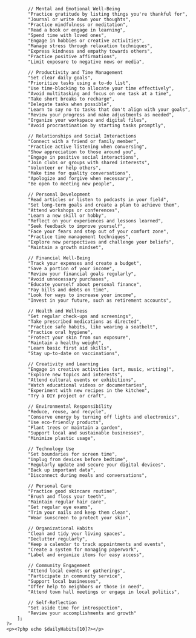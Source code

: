 <!DOCTYPE html>
<html>

<head>
    <title>
        Hey there! here's how you can get better today!
    </title>
</head>

<body>
    <?php
        $dailyHabits = [
            // Physical Health
            "Exercise or engage in physical activity",
            "Eat a balanced and nutritious diet",
            "Drink plenty of water",
            "Get enough sleep",
            "Practice good hygiene",
            "Stretch or do yoga to improve flexibility",
            "Take the stairs instead of the elevator",
            "Maintain proper posture",
            "Stand up and move around regularly, especially if you have a sedentary job",
            "Practice deep breathing or meditation for stress relief",
        
            // Mental and Emotional Well-Being
            "Practice gratitude by listing things you're thankful for",
            "Journal or write down your thoughts",
            "Practice mindfulness or meditation",
            "Read a book or engage in learning",
            "Spend time with loved ones",
            "Engage in hobbies or creative activities",
            "Manage stress through relaxation techniques",
            "Express kindness and empathy towards others",
            "Practice positive affirmations",
            "Limit exposure to negative news or media",
        
            // Productivity and Time Management
            "Set clear daily goals",
            "Prioritize tasks using a to-do list",
            "Use time-blocking to allocate your time effectively",
            "Avoid multitasking and focus on one task at a time",
            "Take short breaks to recharge",
            "Delegate tasks when possible",
            "Learn to say no to tasks that don't align with your goals",
            "Review your progress and make adjustments as needed",
            "Organize your workspace and digital files",
            "Avoid procrastination by starting tasks promptly",
        
            // Relationships and Social Interactions
            "Connect with a friend or family member",
            "Practice active listening when conversing",
            "Show appreciation to those around you",
            "Engage in positive social interactions",
            "Join clubs or groups with shared interests",
            "Volunteer or help others",
            "Make time for quality conversations",
            "Apologize and forgive when necessary",
            "Be open to meeting new people",
        
            // Personal Development
            "Read articles or listen to podcasts in your field",
            "Set long-term goals and create a plan to achieve them",
            "Attend workshops or conferences",
            "Learn a new skill or hobby",
            "Reflect on your experiences and lessons learned",
            "Seek feedback to improve yourself",
            "Face your fears and step out of your comfort zone",
            "Practice time management techniques",
            "Explore new perspectives and challenge your beliefs",
            "Maintain a growth mindset",
        
            // Financial Well-Being
            "Track your expenses and create a budget",
            "Save a portion of your income",
            "Review your financial goals regularly",
            "Avoid unnecessary purchases",
            "Educate yourself about personal finance",
            "Pay bills and debts on time",
            "Look for ways to increase your income",
            "Invest in your future, such as retirement accounts",
        
            // Health and Wellness
            "Get regular check-ups and screenings",
            "Take prescribed medications as directed",
            "Practice safe habits, like wearing a seatbelt",
            "Practice oral hygiene",
            "Protect your skin from sun exposure",
            "Maintain a healthy weight",
            "Learn basic first aid skills",
            "Stay up-to-date on vaccinations",
        
            // Creativity and Learning
            "Engage in creative activities (art, music, writing)",
            "Explore new topics and interests",
            "Attend cultural events or exhibitions",
            "Watch educational videos or documentaries",
            "Experiment with new recipes in the kitchen",
            "Try a DIY project or craft",
        
            // Environmental Responsibility
            "Reduce, reuse, and recycle",
            "Conserve energy by turning off lights and electronics",
            "Use eco-friendly products",
            "Plant trees or maintain a garden",
            "Support local and sustainable businesses",
            "Minimize plastic usage",
        
            // Technology Use
            "Set boundaries for screen time",
            "Unplug from devices before bedtime",
            "Regularly update and secure your digital devices",
            "Back up important data",
            "Disconnect during meals and conversations",
        
            // Personal Care
            "Practice good skincare routine",
            "Brush and floss your teeth",
            "Maintain regular hair care",
            "Get regular eye exams",
            "Trim your nails and keep them clean",
            "Wear sunscreen to protect your skin",
        
            // Organizational Habits
            "Clean and tidy your living spaces",
            "Declutter regularly",
            "Keep a calendar to track appointments and events",
            "Create a system for managing paperwork",
            "Label and organize items for easy access",
        
            // Community Engagement
            "Attend local events or gatherings",
            "Participate in community service",
            "Support local businesses",
            "Offer help to neighbors or those in need",
            "Attend town hall meetings or engage in local politics",
        
            // Self-Reflection
            "Set aside time for introspection",
            "Review your accomplishments and growth"
        ];
    ?>
    <p><?php echo $dailyHabits[10]?></p>
</body>
</html>
